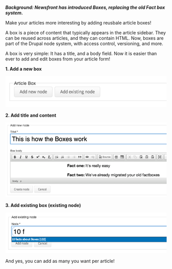 ***Background: Newsfront has introduced Boxes, replacing the old Fact box system.***

Make your articles more interesting by adding reusbale article boxes!

A box is a piece of content that typically appears in the article sidebar. They can be reused across articles, and they can contain HTML. Now, boxes are part of the Drupal node system, with access control, versioning, and more.

A box is very simple: It has a title, and a body field. Now it is easier than ever to add and edit boxes from your article form!

**1. Add a new box**

<img src="/docs/img/box/box.png">

**2. Add title and content**

<img src="/docs/img/box/edit-box.png">

**3. Add existing box (existing node)**

<img src="/docs/img/box/existing.png">

And yes, you can add as many you want per article!
